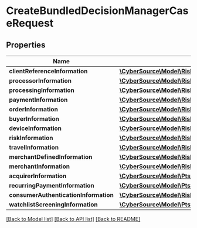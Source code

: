 # CreateBundledDecisionManagerCaseRequest

## Properties
Name | Type | Description | Notes
------------ | ------------- | ------------- | -------------
**clientReferenceInformation** | [**\CyberSource\Model\Riskv1decisionsClientReferenceInformation**](Riskv1decisionsClientReferenceInformation.md) |  | [optional] 
**processorInformation** | [**\CyberSource\Model\Riskv1decisionsProcessorInformation**](Riskv1decisionsProcessorInformation.md) |  | [optional] 
**processingInformation** | [**\CyberSource\Model\Riskv1decisionsProcessingInformation**](Riskv1decisionsProcessingInformation.md) |  | [optional] 
**paymentInformation** | [**\CyberSource\Model\Riskv1decisionsPaymentInformation**](Riskv1decisionsPaymentInformation.md) |  | [optional] 
**orderInformation** | [**\CyberSource\Model\Riskv1decisionsOrderInformation**](Riskv1decisionsOrderInformation.md) |  | [optional] 
**buyerInformation** | [**\CyberSource\Model\Riskv1decisionsBuyerInformation**](Riskv1decisionsBuyerInformation.md) |  | [optional] 
**deviceInformation** | [**\CyberSource\Model\Riskv1decisionsDeviceInformation**](Riskv1decisionsDeviceInformation.md) |  | [optional] 
**riskInformation** | [**\CyberSource\Model\Riskv1decisionsRiskInformation**](Riskv1decisionsRiskInformation.md) |  | [optional] 
**travelInformation** | [**\CyberSource\Model\Riskv1decisionsTravelInformation**](Riskv1decisionsTravelInformation.md) |  | [optional] 
**merchantDefinedInformation** | [**\CyberSource\Model\Riskv1decisionsMerchantDefinedInformation[]**](Riskv1decisionsMerchantDefinedInformation.md) |  | [optional] 
**merchantInformation** | [**\CyberSource\Model\Riskv1decisionsMerchantInformation**](Riskv1decisionsMerchantInformation.md) |  | [optional] 
**acquirerInformation** | [**\CyberSource\Model\Ptsv2paymentsAcquirerInformation**](Ptsv2paymentsAcquirerInformation.md) |  | [optional] 
**recurringPaymentInformation** | [**\CyberSource\Model\Ptsv2paymentsRecurringPaymentInformation**](Ptsv2paymentsRecurringPaymentInformation.md) |  | [optional] 
**consumerAuthenticationInformation** | [**\CyberSource\Model\Riskv1decisionsConsumerAuthenticationInformation**](Riskv1decisionsConsumerAuthenticationInformation.md) |  | [optional] 
**watchlistScreeningInformation** | [**\CyberSource\Model\Ptsv2paymentsWatchlistScreeningInformation**](Ptsv2paymentsWatchlistScreeningInformation.md) |  | [optional] 

[[Back to Model list]](../README.md#documentation-for-models) [[Back to API list]](../README.md#documentation-for-api-endpoints) [[Back to README]](../README.md)


